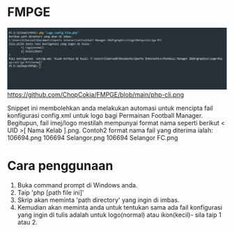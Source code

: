 # FMPGE

![Cli Screenshot](https://github.com/ChopCokia/FMPGE/blob/main/php-cli.png)https://github.com/ChopCokia/FMPGE/blob/main/php-cli.png

Snippet ini membolehkan anda melakukan automasi untuk mencipta fail konfigurasi config.xml untuk logo bagi Permainan Football Manager. Begitupun, fail imej/logo mestilah mempunyai format nama seperti berikut < UID >[ Nama Kelab ].png.
Contoh2 format nama fail yang diterima ialah:
   106694.png
   106694 Selangor.png
   106694 Selangor FC.png

# Cara penggunaan
1. Buka command prompt di Windows anda.
2. Taip 'php [path file ini]'
3. Skrip akan meminta 'path directory' yang ingin di imbas.
4. Kemudian akan meminta anda untuk tentukan sama ada fail konfigurasi yang ingin di tulis adalah untuk logo(normal) atau ikon(kecil)- sila taip 1 atau 2.
